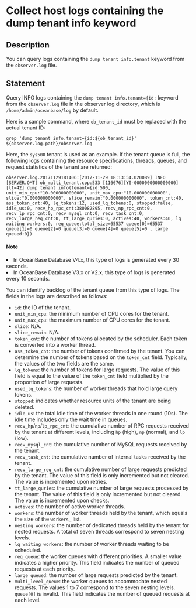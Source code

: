 # Collect host logs containing the dump tenant info keyword

## Description

You can query logs containing the `dump tenant info.tenant` keyword from the `observer.log` file.

## Statement

Query INFO logs containing the `dump tenant info.tenant={id:` keyword from the `observer.log` file in the observer log directory, which is `/home/admin/oceanbase/log` by default.

Here is a sample command, where `ob_tenant_id` must be replaced with the actual tenant ID:

```shell
grep 'dump tenant info.tenant={id:${ob_tenant_id}' ${observer.log.path}/observer.log
```

Here, the `sys500` tenant is used as an example. If the tenant queue is full, the following logs containing the resource specifications, threads, queues, and request statistics of the tenant are returned:

```shell
observer.log.20171129181406:[2017-11-29 18:13:54.020089] INFO  [SERVER.OMT] ob_multi_tenant.cpp:533 [116676][Y0-0000000000000000] [lt=42] dump tenant info(tenant={id:500, 			unit_min_cpu:"10.000000000000", unit_max_cpu:"10.000000000000", slice:"0.000000000000", slice_remain:"0.000000000000", token_cnt:40, ass_token_cnt:40, lq_tokens:12, used_lq_tokens:0, stopped:false, idle_us:0, recv_hp_rpc_cnt:380082895, recv_np_rpc_cnt:0, recv_lp_rpc_cnt:0, recv_mysql_cnt:0, recv_task_cnt:0, recv_large_req_cnt:0, tt_large_quries:0, actives:40, workers:40, lq waiting workers:0, req_queue:total_size=65537 queue[0]=65537 queue[1]=0 queue[2]=0 queue[3]=0 queue[4]=0 queue[5]=0 , large queued:0})
```

<main id="notice" type='explain'>
<h4>Note</h4>
<li>In OceanBase Database V4.x, this type of logs is generated every 30 seconds. </li><li>In OceanBase Database V3.x or V2.x, this type of logs is generated every 10 seconds. </li>
</main>

You can identify backlog of the tenant queue from this type of logs. The fields in the logs are described as follows:

* `id`: the ID of the tenant.
* `unit_min_cpu`: the minimum number of CPU cores for the tenant.
* `unit_max_cpu`: the maximum number of CPU cores for the tenant.
* `slice`: N/A.
* `slice_remain`: N/A.
* `token_cnt`: the number of tokens allocated by the scheduler. Each token is converted into a worker thread.
* `ass_token_cnt`: the number of tokens confirmed by the tenant. You can determine the number of tokens based on the `token_cnt` field. Typically, the values of the two fields are the same.
* `lq_tokens`: the number of tokens for large requests. The value of this field is equal to the value of the `token_cnt` field multiplied by the proportion of large requests.
* `used_lq_tokens`: the number of worker threads that hold large query tokens.
* `stopped`: indicates whether resource units of the tenant are being deleted.
* `idle_us`: the total idle time of the worker threads in one round (10s). The idle time includes only the wait time in queues.
* `recv_hp`/`np`/`lp_rpc_cnt`: the cumulative number of RPC requests received by the tenant at different levels, including `hp` (high), `np` (normal), and `lp` (low).
* `recv_mysql_cnt`: the cumulative number of MySQL requests received by the tenant.
* `recv_task_cnt`: the cumulative number of internal tasks received by the tenant.
* `recv_large_req_cnt`: the cumulative number of large requests predicted by the tenant. The value of this field is only incremented but not cleared. The value is incremented upon retries.
* `tt_large_quries`: the cumulative number of large requests processed by the tenant. The value of this field is only incremented but not cleared. The value is incremented upon checks.
* `actives`: the number of active worker threads.
* `workers`: the number of worker threads held by the tenant, which equals the size of the `workers_` list.
* `nesting workers`: the number of dedicated threads held by the tenant for nested requests. A total of seven threads correspond to seven nesting levels.
* `lq waiting workers`: the number of worker threads waiting to be scheduled.
* `req_queue`: the worker queues with different priorities. A smaller value indicates a higher priority. This field indicates the number of queued requests at each priority.
* `large queued`: the number of large requests predicted by the tenant.
* `multi_level_queue`: the worker queues to accommodate nested requests. The values 1 to 7 correspond to the seven nesting levels. `queue[0]` is invalid. This field indicates the number of queued requests at each level.
